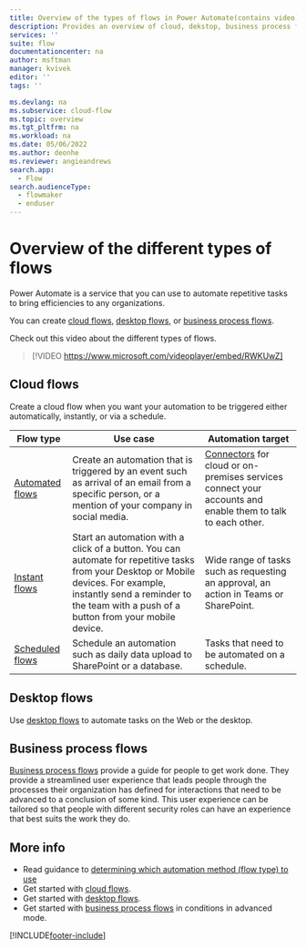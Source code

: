 ```yaml
---
title: Overview of the types of flows in Power Automate(contains video) | Microsoft Docs
description: Provides an overview of cloud, dekstop, business process flows.
services: ''
suite: flow
documentationcenter: na
author: msftman
manager: kvivek
editor: ''
tags: ''

ms.devlang: na
ms.subservice: cloud-flow
ms.topic: overview
ms.tgt_pltfrm: na
ms.workload: na
ms.date: 05/06/2022
ms.author: deonhe
ms.reviewer: angieandrews
search.app: 
  - Flow
search.audienceType: 
  - flowmaker
  - enduser
---
```

# Overview of the different types of flows

Power Automate is a service that you can use to automate repetitive tasks to bring efficiencies to any organizations.

You can create [cloud flows](#cloud-flows), [desktop flows](#desktop-flows), or [business process flows](#business-process-flows).

Check out this video about the different types of flows.

>[!VIDEO https://www.microsoft.com/videoplayer/embed/RWKUwZ]

## Cloud flows

Create a cloud flow when you want your automation to be triggered either automatically, instantly, or via a schedule.

| **Flow type**                                                                       | **Use case**                                                                                  | **Automation target**                                                                             |
|-------------------------------------------------------------------------------------------|-----------------------------------------------------------------------------------------------|----------------------------------------------------------------------------------------|
| [Automated flows](get-started-logic-flow.md)                 | Create an automation that is triggered by an event such as arrival of an email from a specific person, or a mention of your company in social media.| [Connectors](/connectors/) for cloud or on-premises services connect your accounts and enable them to talk to each other. |
| [Instant flows](introduction-to-button-flows.md)              | Start an automation with a click of a button. You can automate for repetitive tasks from your Desktop or Mobile devices. For example, instantly send a reminder to the team with a push of a button from your mobile device.                      |     Wide range of tasks such as requesting an approval, an action in Teams or SharePoint.                                                                                |
| [Scheduled flows](run-scheduled-tasks.md)                    | Schedule an automation such as daily data upload to SharePoint or a database.             |Tasks that need to be automated on a schedule.                                                                            |

## Desktop flows

Use [desktop flows](./desktop-flows/introduction.md) to automate tasks on the Web or the desktop.

## Business process flows

[Business process flows](business-process-flows-overview.md) provide a guide for people to get work done. They provide a streamlined user experience that leads people through the processes their organization has defined for interactions that need to be advanced to a conclusion of some kind. This user experience can be tailored so that people with different security roles can have an experience that best suits the work they do.


## More info

- Read guidance to [determining which automation method (flow type) to use](./guidance/planning/determine-automation-methods.md)
- Get started with [cloud flows](overview-cloud.md). 
- Get started with [desktop flows](./desktop-flows/introduction.md).
- Get started with [business process flows](business-process-flows-overview.md) in conditions in advanced mode.

[!INCLUDE[footer-include](includes/footer-banner.md)]
